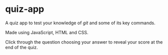 # quiz-app

A quiz app to test your knowledge of *git* and some of its key commands.

Made using JavaScript, HTML and CSS. 

Click through the question choosing your answer to reveal your score at the end of the quiz.
